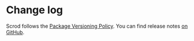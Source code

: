 # Change log

Scrod follows the [Package Versioning Policy](https://pvp.haskell.org).
You can find release notes [on GitHub](https://github.com/tfausak/scrod/releases).
